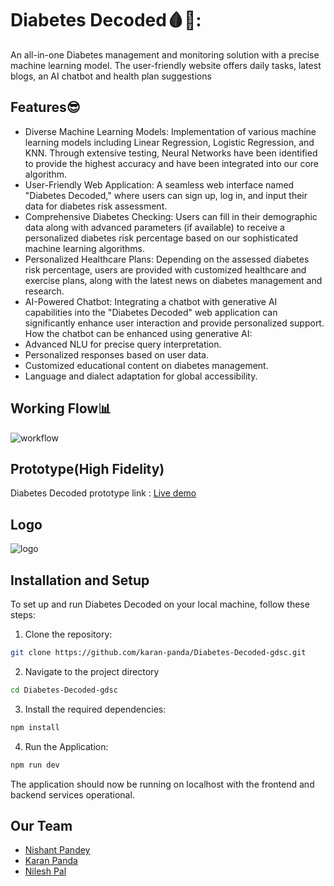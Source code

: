 
# Diabetes Decoded🩸💉: 

An all-in-one Diabetes management and monitoring solution with a precise machine learning model. The user-friendly website offers daily tasks, latest blogs, an AI chatbot and health plan suggestions

## Features😎

- Diverse Machine Learning Models: Implementation of various machine learning models including Linear Regression, Logistic Regression, and KNN. Through extensive testing, Neural Networks have been identified to provide the highest accuracy and have been integrated into our core algorithm.
- User-Friendly Web Application: A seamless web interface named "Diabetes Decoded," where users can sign up, log in, and input their data for diabetes risk assessment.
- Comprehensive Diabetes Checking: Users can fill in their demographic data along with advanced parameters (if available) to receive a personalized diabetes risk percentage based on our sophisticated machine learning algorithms.
- Personalized Healthcare Plans: Depending on the assessed diabetes risk percentage, users are provided with customized healthcare and exercise plans, along with the latest news on diabetes management and research.
- AI-Powered Chatbot: Integrating a chatbot with generative AI capabilities into the "Diabetes Decoded" web application can significantly enhance user interaction and provide personalized support. 
How the chatbot can be enhanced using generative AI:
- Advanced NLU for precise query interpretation.
- Personalized responses based on user data.
- Customized educational content on diabetes management.
- Language and dialect adaptation for global accessibility.






## Working Flow📊

![workflow](https://github.com/expenile/Counter-app/assets/129822353/3a99f4ff-b763-40ec-8103-430e96898f8b)


## Prototype(High Fidelity)

Diabetes Decoded  prototype link : [Live demo](https://www.figma.com/proto/avwOgHzM2Q3ICtTHJYOBuE/Diabetes-Decoded?node-id=47-80&starting-point-node-id=15%3A125&scaling=contain)


## Logo
![logo](https://github.com/expenile/Counter-app/assets/129822353/b81df972-1c08-4442-ba97-828b14b0a365)
## Installation and Setup

To set up and run Diabetes Decoded on your local machine, follow these steps:

1. Clone the repository:
```bash
git clone https://github.com/karan-panda/Diabetes-Decoded-gdsc.git
``` 
2. Navigate to the project directory
```bash
cd Diabetes-Decoded-gdsc
``` 
3. Install the required dependencies:
  
```bash
npm install
```
4. Run the Application:
```bash
npm run dev
```
The application should now be running on localhost with the frontend and backend services operational.

    
## Our Team


- [Nishant Pandey](https://github.com/karan-panda/)
- [Karan Panda](https://github.com/expenile/)
- [Nilesh Pal](https://github.com/Nishant-Pandey-2004/)



